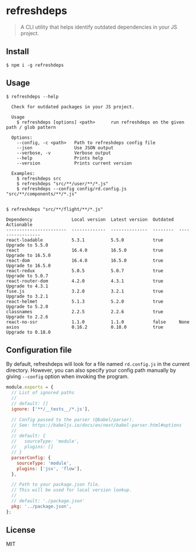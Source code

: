 # refreshdeps

> A CLI utility that helps identify outdated dependencies in your JS project.

## Install

```
$ npm i -g refreshdeps
```

## Usage

```
$ refreshdeps --help

  Check for outdated packages in your JS project.

  Usage
    $ refreshdeps [options] <path>      run refreshdeps on the given path / glob pattern

  Options:
    --config, -c <path>   Path to refreshdeps config file
    --json                Use JSON output
    --verbose, -v         Verbose output
    --help                Prints help
    --version             Prints current version

  Examples:
    $ refreshdeps src
    $ refreshdeps "src/**/user/**/*.js"
    $ refreshdeps --config config/rd.config.js "src/**/components/**/*.js"


$ refreshdeps "src/**/flight/**/*.js"

Dependency               Local version  Latest version  Outdated  Actionable
-----------------------  -------------  --------------  --------  -----------------
react-loadable           5.3.1          5.5.0           true      Upgrade to 5.5.0
react                    16.4.0         16.5.0          true      Upgrade to 16.5.0
react-dom                16.4.0         16.5.0          true      Upgrade to 16.5.0
react-redux              5.0.5          5.0.7           true      Upgrade to 5.0.7
react-router-dom         4.2.0          4.3.1           true      Upgrade to 4.3.1
fuse.js                  3.2.0          3.2.1           true      Upgrade to 3.2.1
react-helmet             5.1.3          5.2.0           true      Upgrade to 5.2.0
classnames               2.2.5          2.2.6           true      Upgrade to 2.2.6
react-no-ssr             1.1.0          1.1.0           false     None
axios                    0.16.2         0.18.0          true      Upgrade to 0.18.0
```

## Configuration file

By default, refreshdeps will look for a file named `rd.config.js` in the current directory. However, you can also specify your config path manually by giving `--config` option when invoking the program.

```js
module.exports = {
  // List of ignored paths
  //
  // default: []
  ignore: ['**/__tests__/*.js'],

  // Config passed to the parser (@babel/parser).
  // See: https://babeljs.io/docs/en/next/babel-parser.html#options
  //
  // default: {
  //   sourceType: 'module',
  //   plugins: []
  // }
  parserConfig: {
    sourceType: 'module',
    plugins: ['jsx', 'flow'],
  },

  // Path to your package.json file.
  // This will be used for local version lookup.
  //
  // default: './package.json'
  pkg: '../package.json',
};
```

## License

MIT
